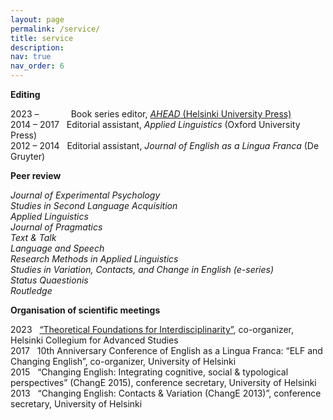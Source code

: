 ```yaml
---
layout: page
permalink: /service/
title: service
description: 
nav: true
nav_order: 6
---
```


<b>Editing</b>

2023 – &nbsp; &nbsp; &nbsp; &nbsp; &nbsp; &nbsp; Book series editor, <a href= "https://hup.fi/site/books/series/ahead/"><i>AHEAD</i> (Helsinki University Press) </a> <br>
2014 – 2017	&nbsp; Editorial assistant, <i>Applied Linguistics</i> (Oxford University Press)<br>
2012 – 2014	&nbsp; Editorial assistant, <i>Journal of English as a Lingua Franca</i> (De Gruyter)<br>

<b>Peer review</b> 

<i>Journal of Experimental Psychology<br>
Studies in Second Language Acquisition<br>
Applied Linguistics<br>
Journal of Pragmatics<br>
Text & Talk<br>
Language and Speech<br>
Research Methods in Applied Linguistics<br>
Studies in Variation, Contacts, and Change in English (e-series)<br>
Status Quaestionis<br>
Routledge</i> <br>

<b>Organisation of scientific meetings</b>

2023 &nbsp;	<a href="https://blogs.helsinki.fi/interdisciplinaryfoundations/"> “Theoretical Foundations for Interdisciplinarity”</a>, co-organizer, Helsinki Collegium for Advanced Studies <br>
2017 &nbsp;	10th Anniversary Conference of English as a Lingua Franca: “ELF and Changing English”, co-organizer, University of Helsinki <br>
2015 &nbsp;	“Changing English: Integrating cognitive, social & typological perspectives” (ChangE 2015), conference secretary, University of Helsinki<br>
2013 &nbsp;	“Changing English: Contacts & Variation (ChangE 2013)”, conference secretary, University of Helsinki

